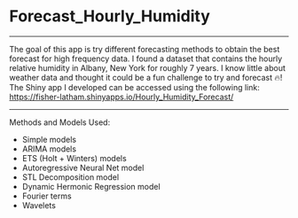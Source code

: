 # Forecast_Hourly_Humidity
---

The goal of this app is try different forecasting methods to obtain the best forecast for high frequency data. I found a dataset that contains the hourly relative humidity in Albany, New York for roughly 7 years. I know little about weather data and thought it could be a fun challenge to try and forecast :fire:!
The Shiny app I developed can be accessed using the following link: https://fisher-latham.shinyapps.io/Hourly_Humidity_Forecast/

---
Methods and Models Used:
- Simple models
- ARIMA models
- ETS (Holt + Winters) models
- Autoregressive Neural Net model
- STL Decomposition model
- Dynamic Hermonic Regression model
- Fourier terms
- Wavelets
